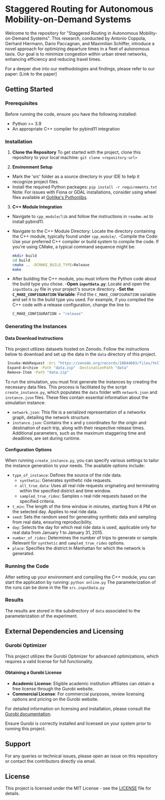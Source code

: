 # Staggered Routing for Autonomous Mobility-on-Demand Systems

Welcome to the repository for "Staggered Routing in Autonomous Mobility-on-Demand Systems". This research, 
conducted by Antonio Coppola, Gerhard Hiermann, Dario Paccagnan, and Maximilian Schiffer, 
introduce a novel approach for optimizing departure times in a fleet of autonomous taxis. 
Our goal is to minimize congestion within urban street networks, enhancing efficiency  and reducing travel times.

For a deeper dive into our methodologies and findings, please refer to our paper: [Link to the paper]

## Getting Started

### Prerequisites

Before running the code, ensure you have the following installed:
- Python >= 3.9 
- An appropriate C++ compiler for pybind11 integration

### Installation

1. **Clone the Repository**
   To get started with the project, clone this repository to your local machine: `git clone <repository-url>`

2. **Environment Setup**
- Mark the 'src' folder as a source directory in your IDE to help it recognize project files.
- Install the required Python packages: `pip install -r requirements.txt`
  Note: For issues with Fiona or GDAL installations, consider using wheel files available at [Gohlke's Pythonlibs](https://www.lfd.uci.edu/~gohlke/pythonlibs/).

3. **C++ Module Integration**
- Navigate to `cpp_module/lib` and follow the instructions in `readme.md` to install pybind11.
- Navigate to the C++ Module Directory: Locate the directory containing the C++ module, typically found under `cpp_module/`.
 -Compile the Code: Use your preferred C++ compiler or build system to compile the code. If you're using CMake, a typical command sequence might be:

   ```bash
   mkdir build
   cd build
   cmake .. -DCMAKE_BUILD_TYPE=Release
   make
  
- After building the C++ module, you must inform the Python code about the build type you chose. 
  -**Open `inputData.py`**: Locate and open the `inputData.py` file in your project's source directory.
  -**Set the `C_MAKE_CONFIGURATION` Variable**: Find the `C_MAKE_CONFIGURATION` variable and set it to the build type you used. For example, if you compiled the C++ code with a release configuration, change the line to:
   ```python
   C_MAKE_CONFIGURATION = "release"

### Generating the Instances

#### Data Download Instructions

This project utilizes datasets hosted on Zenodo. Follow the instructions below to download and set up the data in the `data` directory of this project.

```bash
 Invoke-WebRequest -Uri "https://zenodo.org/records/10844603/files/YellowTripData2015-01.zip?download=1" -OutFile "data.zip"
 Expand-Archive -Path "data.zip" -DestinationPath "data"
 Remove-Item -Path "data.zip"
```



To run the simulation, you must first generate the instances by creating the necessary data files. This process is facilitated by the script `create_instance.py`, which populates the `data` folder with `network.json` and `instance.json` files. These files contain essential information about the simulation instance:

- `network.json`: This file is a serialized representation of a networkx graph, detailing the network structure.
- `instance.json`: Contains the x and y coordinates for the origin and destination of each trip, along with their respective release times. Additional parameters, such as the maximum staggering time and deadlines, are set during runtime.

#### Configuration Options

When running `create_instance.py`, you can specify various settings to tailor the instance generation to your needs. The available options include:

- `type_of_instance`: Defines the source of the ride data.
  - `synthetic`: Generates synthetic ride requests.
  - `all_true_data`: Uses all real ride requests originating and terminating within the specified district and time window.
  - `sampled_true_rides`: Samples `n` real ride requests based on the specified criteria.
- `t_min`: The length of the time window in minutes, starting from 4 PM on the selected day. Applies to real ride data.
- `seed`: Sets the random seed for generating synthetic data and sampling from real data, ensuring reproducibility.
- `day`: Selects the day for which real ride data is used, applicable only for real data from January 1 to January 31, 2015.
- `number_of_rides`: Determines the number of trips to generate or sample. Relevant for `synthetic` and `sampled_true_rides` options.
- `place`: Specifies the district in Manhattan for which the network is generated.

### Running the Code
After setting up your environment and compiling the C++ module, you can start the application by running:
`python online.py`
The parameterization of the runs can be done in the file `src.inputData.py`

### Results
The results are stored in the subdirectory of `data` associated to the parameterization of the experiment.


## External Dependencies and Licensing

### Gurobi Optimizer
This project utilizes the Gurobi Optimizer for advanced optimizations, which requires a valid license for full functionality. 

#### Obtaining a Gurobi License
- **Academic License**: Eligible academic institution affiliates can obtain a free license through the Gurobi website.
- **Commercial License**: For commercial purposes, review licensing options and pricing on the Gurobi website.

For detailed information on licensing and installation, please consult the [Gurobi documentation](https://www.gurobi.com/documentation/).

Ensure Gurobi is correctly installed and licensed on your system prior to running this project.

## Support

For any queries or technical issues, please open an issue on this repository or contact the contributors directly via email.

## License

This project is licensed under the MIT License - see the [LICENSE](LICENSE) file for details.
